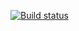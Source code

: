 [![Build status](https://ci.appveyor.com/api/projects/status/udd8gjfh413hu3ks?svg=true)](https://ci.appveyor.com/project/VSmirnovaV/cucumber)
